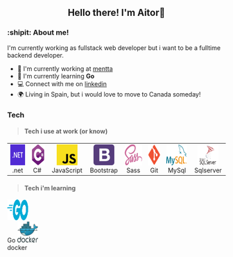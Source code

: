 <h2 align="center">Hello there! I'm Aitor👋</h2>


### :shipit: About me!
I'm currently working as fullstack web developer but i want to be a fulltime backend developer.

- 🏢 I'm currently working at [mentta](https://mentta.com/)
- 📑 I'm currently learning **Go**
- 💻 Connect with me on [linkedin](https://www.linkedin.com/in/aitor-ambite-boix-3070bb15b/)
- 🌍 Living in Spain, but i would love to move to Canada someday!

### Tech

> <h4>Tech i use at work (or know)</h4>
<table>
  <tr>
    <td align="center" width="96">
      <a href="#aitor">
        <img src="./img/dotnet.svg" width="48" height="48" alt=".net" />
      </a>
      <br>.net
    </td>
        <td align="center" width="96">
      <a href="#aitor">
        <img src="./img/csharp.svg" width="48" height="48" alt="C#" />
      </a>
      <br>C#&nbsp;
    </td>
    <td align="center" width="96">
      <a href="#aitor">
        <img src="./img/javascript.svg" width="48" height="48" alt="JavaScript" />
      </a>
      <br>JavaScript
    </td>
    <td align="center" width="96">
      <a href="#aitor">
        <img src="./img/bootstrap.svg" width="48" height="48" alt="Bootstrap" />
      </a>
      <br>Bootstrap
    </td>
    <td align="center" width="96">
      <a href="#aitor">
        <img src="./img/sass.svg" width="48" height="48" alt="Sass" />
      </a>
      <br>Sass
    </td>
    <td align="center" width="96">
      <a href="#aitor">
        <img src="./img/git.svg" width="48" height="48" alt="git" />
      </a>
      <br>Git
    </td>
    <td align="center" width="96">
      <a href="#aitor">
        <img src="./img/mysql.svg" width="48" height="48" alt="mysql" />
      </a>
      <br>MySql
    </td>
        <td align="center" width="96">
      <a href="#aitor">
        <img src="./img/sqlserver.svg" width="48" height="48" alt="sqlserver" />
      </a>
      <br>Sqlserver
    </td>
</table>

> <h4>Tech i'm learning</h4>

<table>
  <tr width="96">
    <a href="#aitor">
      <img src="./img/golang.svg" href="#aitor" width="48" height="48" alt="golang">
    </a>
    <br>Go
  </tr>
  <tr width="96">
    <a href="#aitor">
      <img src="./img/docker.svg" href="#aitor" width="48" height="48" alt="docker">
    </a>
    <br>docker
  </tr>
</table>
<!--
**AitorAmbite/AitorAmbite** is a ✨ _special_ ✨ repository because its `README.md` (this file) appears on your GitHub profile.
Here are some ideas to get you started:

- 🔭 I’m currently working on ...
- 🌱 I’m currently learning ...
- 👯 I’m looking to collaborate on ...
- 🤔 I’m looking for help with ...
- 💬 Ask me about ...
- 📫 How to reach me: ...
- 😄 Pronouns: ...
- ⚡ Fun fact: ...
-->
